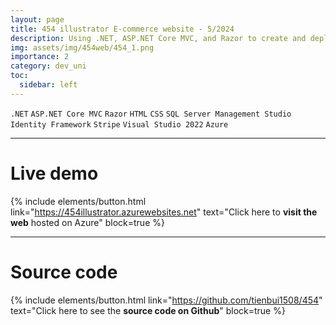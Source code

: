 ```yaml
---
layout: page
title: 454 illustrator E-commerce website - 5/2024
description: Using .NET, ASP.NET Core MVC, and Razor to create and deploy an e-commerce site for showcasing and selling illustrations. Employing Visual Studio 2022 and SQL Server Management Studio for CRUD operations, Identity Framework for user authentication, and Stripe for payments. Gaining skills in large-scale project architecture, custom tag helpers, and Azure deployment. Mastering the latest ASP.NET Core MVC advancements for scalable web apps.
img: assets/img/454web/454_1.png
importance: 2
category: dev_uni
toc:
  sidebar: left
---
```


`.NET`
`ASP.NET Core MVC`
`Razor`
`HTML`
`CSS`
`SQL Server Management Studio`
`Identity Framework`
`Stripe`
`Visual Studio 2022`
`Azure`

---

# Live demo

{% include elements/button.html link="https://454illustrator.azurewebsites.net" text="Click here to **visit the web** hosted on Azure" block=true %}

---

# Source code

{% include elements/button.html link="https://github.com/tienbui1508/454" text="Click here to see the **source code on Github**" block=true %}
